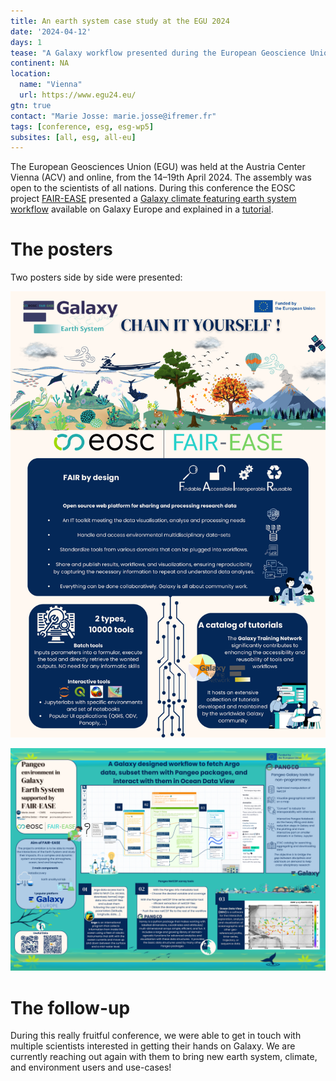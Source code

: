 ```yaml
---
title: An earth system case study at the EGU 2024
date: '2024-04-12'
days: 1
tease: "A Galaxy workflow presented during the European Geoscience Union"
continent: NA
location:
  name: "Vienna"
  url: https://www.egu24.eu/
gtn: true
contact: "Marie Josse: marie.josse@ifremer.fr"
tags: [conference, esg, esg-wp5]
subsites: [all, esg, all-eu]
---
```


The European Geosciences Union (EGU) was held at the Austria Center Vienna (ACV) and online, from the 14–19th April 2024.
The assembly was open to the scientists of all nations. During this conference the EOSC project [FAIR-EASE](https://fairease.eu/) presented
a [Galaxy climate featuring earth system workflow](https://usegalaxy.eu/u/marie.josse/w/full-analyse-argo-data) available on Galaxy Europe and explained
in a [tutorial](https://training.galaxyproject.org/training-material/topics/climate/tutorials/argo_pangeo/tutorial.html).


# The posters
Two posters side by side were presented:

![First poster on the Galaxy basis](./eguposter_1.png)

![Second poster focused on Galaxy earth system](./eguposter_2.png)

# The follow-up
During this really fruitful conference, we were able to get in touch with multiple scientists interested in getting their hands on Galaxy. We are currently reaching out again with them to bring new earth system, climate, and environment users and use-cases!
